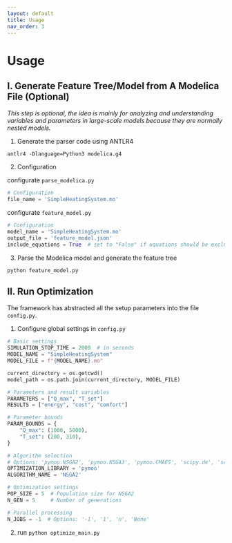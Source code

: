 ```yaml
---
layout: default
title: Usage
nav_order: 3
---
```


# Usage

## I. Generate Feature Tree/Model from A Modelica File (Optional)

*This step is optional, the idea is mainly for analyzing and understanding variables and parameters in large-scale models because they are normally nested models.*

1. Generate the parser code using ANTLR4

```
antlr4 -Dlanguage=Python3 modelica.g4
```

2. Configuration

configurate `parse_modelica.py`

```python
# Configuration
file_name = 'SimpleHeatingSystem.mo'
```

configurate `feature_model.py`

```python
# Configuration
model_name = 'SimpleHeatingSystem.mo'
output_file = 'feature_model.json'
include_equations = True  # set to "False" if equations should be excluded
```

3. Parse the Modelica model and generate the feature tree

```
python feature_model.py
```

## II. Run Optimization

The framework has abstracted all the setup parameters into the file `config.py`. 

1. Configure global settings in `config.py` 

```python
# Basic settings
SIMULATION_STOP_TIME = 2000  # in seconds
MODEL_NAME = "SimpleHeatingSystem"
MODEL_FILE = f"{MODEL_NAME}.mo"

current_directory = os.getcwd()
model_path = os.path.join(current_directory, MODEL_FILE)

# Parameters and result variables
PARAMETERS = ["Q_max", "T_set"]
RESULTS = ["energy", "cost", "comfort"]

# Parameter bounds
PARAM_BOUNDS = {
    "Q_max": (1000, 5000),
    "T_set": (280, 310),
}

# Algorithm selection
# Options: 'pymoo.NSGA2', 'pymoo.NSGA3', 'pymoo.CMAES', 'scipy.de', 'scipy.minimize'
OPTIMIZATION_LIBRARY = 'pymoo'
ALGORITHM_NAME = 'NSGA2'

# Optimization settings
POP_SIZE = 5  # Population size for NSGA2
N_GEN = 5     # Number of generations

# Parallel processing
N_JOBS = -1  # Options: '-1', '1', 'n', 'None'
```

2. run `python optimize_main.py`